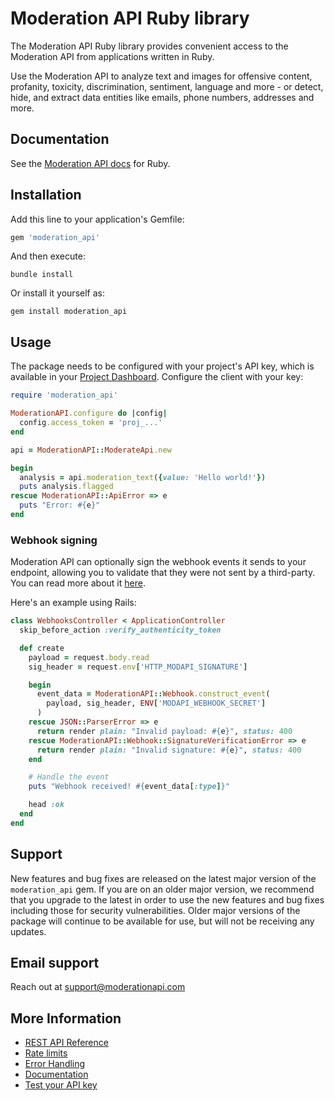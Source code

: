 # Moderation API Ruby library

The Moderation API Ruby library provides convenient access to the Moderation API from applications written in Ruby.

Use the Moderation API to analyze text and images for offensive content, profanity, toxicity, discrimination, sentiment, language and more - or detect, hide, and extract data entities like emails, phone numbers, addresses and more.

## Documentation

See the [Moderation API docs](https://docs.moderationapi.com) for Ruby.

## Installation

Add this line to your application's Gemfile:

```ruby
gem 'moderation_api'
```

And then execute:

```shell
bundle install
```

Or install it yourself as:

```shell
gem install moderation_api
```

## Usage

The package needs to be configured with your project's API key, which is
available in your [Project Dashboard](https://moderationapi.com/app/projects). Configure the client with your key:

```ruby
require 'moderation_api'

ModerationAPI.configure do |config|
  config.access_token = 'proj_...'
end

api = ModerationAPI::ModerateApi.new

begin
  analysis = api.moderation_text({value: 'Hello world!'})
  puts analysis.flagged
rescue ModerationAPI::ApiError => e
  puts "Error: #{e}"
end
```

### Webhook signing

Moderation API can optionally sign the webhook events it sends to your endpoint, allowing you to validate that they were not sent by a third-party. You can read more about it [here](https://docs.moderationapi.com/review-queues/webhooks).

Here's an example using Rails:

```ruby
class WebhooksController < ApplicationController
  skip_before_action :verify_authenticity_token

  def create
    payload = request.body.read
    sig_header = request.env['HTTP_MODAPI_SIGNATURE']

    begin
      event_data = ModerationAPI::Webhook.construct_event(
        payload, sig_header, ENV['MODAPI_WEBHOOK_SECRET']
      )
    rescue JSON::ParserError => e
      return render plain: "Invalid payload: #{e}", status: 400
    rescue ModerationAPI::Webhook::SignatureVerificationError => e
      return render plain: "Invalid signature: #{e}", status: 400
    end

    # Handle the event
    puts "Webhook received! #{event_data[:type]}"

    head :ok
  end
end
```

## Support

New features and bug fixes are released on the latest major version of the `moderation_api` gem. If you are on an older major version, we recommend that you upgrade to the latest in order to use the new features and bug fixes including those for security vulnerabilities. Older major versions of the package will continue to be available for use, but will not be receiving any updates.

## Email support

Reach out at [support@moderationapi.com](mailto:support@moderationapi.com)

## More Information

- [REST API Reference](https://docs.moderationapi.com/api-reference/introduction)
- [Rate limits](https://docs.moderationapi.com/api-reference/rate-limits)
- [Error Handling](https://docs.moderationapi.com/api-reference/errors)
- [Documentation](https://docs.moderationapi.com/get-started/introduction)
- [Test your API key](https://docs.moderationapi.com/api-reference/authentication)

